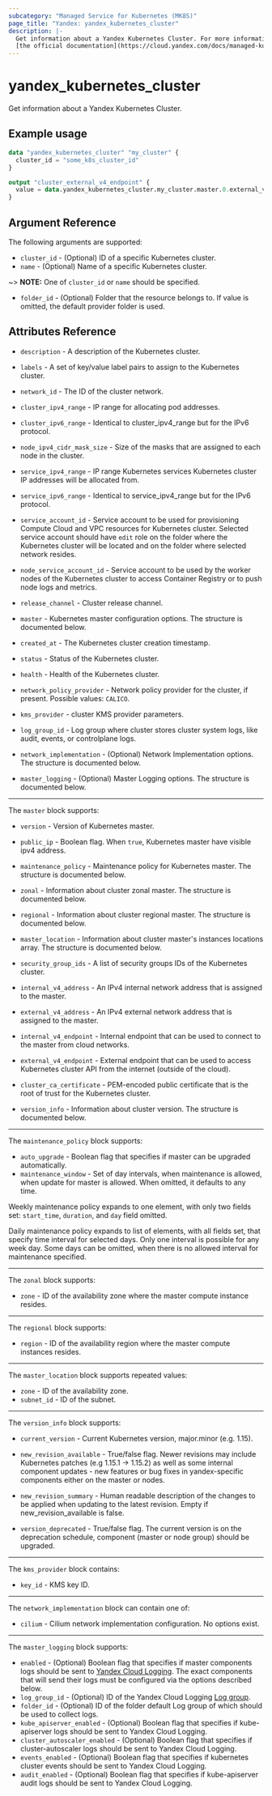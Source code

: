 ```yaml
---
subcategory: "Managed Service for Kubernetes (MK8S)"
page_title: "Yandex: yandex_kubernetes_cluster"
description: |-
  Get information about a Yandex Kubernetes Cluster. For more information, see
  [the official documentation](https://cloud.yandex.com/docs/managed-kubernetes/concepts/#kubernetes-cluster).
---
```



# yandex_kubernetes_cluster




Get information about a Yandex Kubernetes Cluster.

## Example usage

```terraform
data "yandex_kubernetes_cluster" "my_cluster" {
  cluster_id = "some_k8s_cluster_id"
}

output "cluster_external_v4_endpoint" {
  value = data.yandex_kubernetes_cluster.my_cluster.master.0.external_v4_endpoint
}
```

## Argument Reference

The following arguments are supported:

* `cluster_id` - (Optional) ID of a specific Kubernetes cluster.
* `name` - (Optional) Name of a specific Kubernetes cluster.

~> **NOTE:** One of `cluster_id` or `name` should be specified.

* `folder_id` - (Optional) Folder that the resource belongs to. If value is omitted, the default provider folder is used.

## Attributes Reference

* `description` - A description of the Kubernetes cluster.
* `labels` - A set of key/value label pairs to assign to the Kubernetes cluster.
* `network_id` - The ID of the cluster network.

* `cluster_ipv4_range` - IP range for allocating pod addresses.
* `cluster_ipv6_range` - Identical to cluster_ipv4_range but for the IPv6 protocol.
* `node_ipv4_cidr_mask_size` - Size of the masks that are assigned to each node in the cluster.
* `service_ipv4_range` - IP range Kubernetes services Kubernetes cluster IP addresses will be allocated from.
* `service_ipv6_range` - Identical to service_ipv4_range but for the IPv6 protocol.

* `service_account_id` - Service account to be used for provisioning Compute Cloud and VPC resources for Kubernetes cluster. Selected service account should have `edit` role on the folder where the Kubernetes cluster will be located and on the folder where selected network resides.

* `node_service_account_id` - Service account to be used by the worker nodes of the Kubernetes cluster to access Container Registry or to push node logs and metrics.

* `release_channel` - Cluster release channel.

* `master` - Kubernetes master configuration options. The structure is documented below.

* `created_at` - The Kubernetes cluster creation timestamp.
* `status` - Status of the Kubernetes cluster.
* `health` - Health of the Kubernetes cluster.

* `network_policy_provider` - Network policy provider for the cluster, if present. Possible values: `CALICO`.

* `kms_provider` - cluster KMS provider parameters.
* `log_group_id` - Log group where cluster stores cluster system logs, like audit, events, or controlplane logs.
* `network_implementation` - (Optional) Network Implementation options. The structure is documented below.

* `master_logging` - (Optional) Master Logging options. The structure is documented below.

---

The `master` block supports:

* `version` - Version of Kubernetes master.
* `public_ip` - Boolean flag. When `true`, Kubernetes master have visible ipv4 address.

* `maintenance_policy` - Maintenance policy for Kubernetes master. The structure is documented below.

* `zonal` - Information about cluster zonal master. The structure is documented below.

* `regional` - Information about cluster regional master. The structure is documented below.

* `master_location` - Information about cluster master's instances locations array. The structure is documented below.

* `security_group_ids` - A list of security groups IDs of the Kubernetes cluster.
* `internal_v4_address` - An IPv4 internal network address that is assigned to the master.
* `external_v4_address` - An IPv4 external network address that is assigned to the master.
* `internal_v4_endpoint` - Internal endpoint that can be used to connect to the master from cloud networks.
* `external_v4_endpoint` - External endpoint that can be used to access Kubernetes cluster API from the internet (outside of the cloud).
* `cluster_ca_certificate` - PEM-encoded public certificate that is the root of trust for the Kubernetes cluster.

* `version_info` - Information about cluster version. The structure is documented below.

---

The `maintenance_policy` block supports:

* `auto_upgrade` - Boolean flag that specifies if master can be upgraded automatically.
* `maintenance_window` - Set of day intervals, when maintenance is allowed, when update for master is allowed. When omitted, it defaults to any time.

Weekly maintenance policy expands to one element, with only two fields set: `start_time`, `duration`, and `day` field omitted.

Daily maintenance policy expands to list of elements, with all fields set, that specify time interval for selected days. Only one interval is possible for any week day. Some days can be omitted, when there is no allowed interval for maintenance specified.

---

The `zonal` block supports:

* `zone` - ID of the availability zone where the master compute instance resides.

---

The `regional` block supports:

* `region` - ID of the availability region where the master compute instances resides.

---

The `master_location` block supports repeated values:

* `zone` - ID of the availability zone.
* `subnet_id` - ID of the subnet.

---

The `version_info` block supports:

* `current_version` - Current Kubernetes version, major.minor (e.g. 1.15).
* `new_revision_available` - True/false flag. Newer revisions may include Kubernetes patches (e.g 1.15.1 -> 1.15.2) as well as some internal component updates - new features or bug fixes in yandex-specific components either on the master or nodes.

* `new_revision_summary` - Human readable description of the changes to be applied when updating to the latest revision. Empty if new_revision_available is false.
* `version_deprecated` - True/false flag. The current version is on the deprecation schedule, component (master or node group) should be upgraded.

---

The `kms_provider` block contains:

* `key_id` - KMS key ID.

---

The `network_implementation` block can contain one of:

* `cilium` - Cilium network implementation configuration. No options exist.

---

The `master_logging` block supports:

* `enabled` - (Optional) Boolean flag that specifies if master components logs should be sent to [Yandex Cloud Logging](https://cloud.yandex.com/docs/logging/). The exact components that will send their logs must be configured via the options described below.
* `log_group_id` - (Optional) ID of the Yandex Cloud Logging [Log group](https://cloud.yandex.com/docs/logging/concepts/log-group).
* `folder_id` - (Optional) ID of the folder default Log group of which should be used to collect logs.
* `kube_apiserver_enabled` - (Optional) Boolean flag that specifies if kube-apiserver logs should be sent to Yandex Cloud Logging.
* `cluster_autoscaler_enabled` - (Optional) Boolean flag that specifies if cluster-autoscaler logs should be sent to Yandex Cloud Logging.
* `events_enabled` - (Optional) Boolean flag that specifies if kubernetes cluster events should be sent to Yandex Cloud Logging.
* `audit_enabled` - (Optional) Boolean flag that specifies if kube-apiserver audit logs should be sent to Yandex Cloud Logging.
